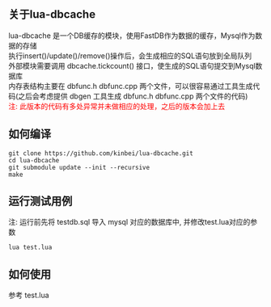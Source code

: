 ## 关于lua-dbcache

lua-dbcache 是一个DB缓存的模块，使用FastDB作为数据的缓存，Mysql作为数据的存储  
执行insert()/update()/remove()操作后，会生成相应的SQL语句放到全局队列  
外部模块需要调用 dbcache.tickcount() 接口，使生成的SQL语句提交到Mysql数据库  
内存表结构主要在 dbfunc.h dbfunc.cpp 两个文件，可以很容易通过工具生成代码(之后会考虑提供 dbgen 工具生成 dbfunc.h dbfunc.cpp 两个文件的代码)  
<font color=red> 注: 此版本的代码有多处异常并未做相应的处理，之后的版本会加上去 </font>  

## 如何编译

```
git clone https://github.com/kinbei/lua-dbcache.git
cd lua-dbcache
git submodule update --init --recursive
make
```

## 运行测试用例

注: 运行前先将 testdb.sql 导入 mysql 对应的数据库中, 并修改test.lua对应的参数

```
lua test.lua
```

## 如何使用

参考 test.lua 
